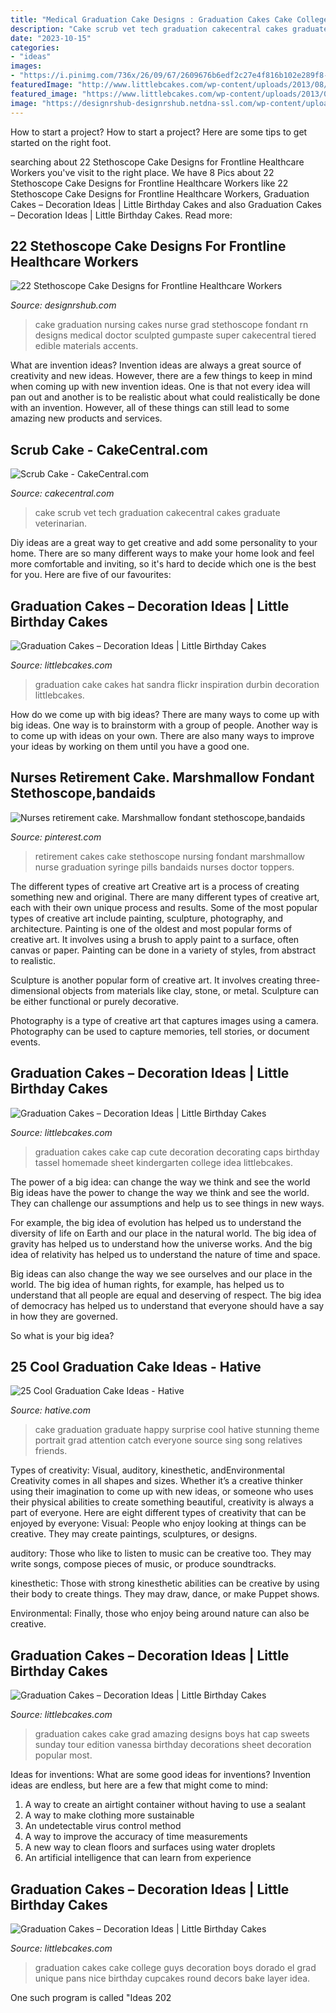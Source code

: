 ```yaml
---
title: "Medical Graduation Cake Designs : Graduation Cakes Cake College Guys Decoration Boys Dorado El Grad Unique Pans Nice Birthday Cupcakes Round Decors Bake Layer Idea"
description: "Cake scrub vet tech graduation cakecentral cakes graduate veterinarian"
date: "2023-10-15"
categories:
- "ideas"
images:
- "https://i.pinimg.com/736x/26/09/67/2609676b6edf2c27e4f816b102e289f8--marshmallow-fondant-retirement-ideas.jpg"
featuredImage: "http://www.littlebcakes.com/wp-content/uploads/2013/08/Graduation-Cake-Pans.jpg"
featured_image: "https://www.littlebcakes.com/wp-content/uploads/2013/08/Cute-Graduation-Cakes.jpg"
image: "https://designrshub-designrshub.netdna-ssl.com/wp-content/uploads/2020/08/stethoscope-cake-designs-16.jpg"
---
```



How to start a project?
How to start a project? Here are some tips to get started on the right foot.

	

		
searching about 22 Stethoscope Cake Designs for Frontline Healthcare Workers you've visit to the right place. We have 8 Pics about 22 Stethoscope Cake Designs for Frontline Healthcare Workers like 22 Stethoscope Cake Designs for Frontline Healthcare Workers, Graduation Cakes – Decoration Ideas | Little Birthday Cakes and also Graduation Cakes – Decoration Ideas | Little Birthday Cakes. Read more:
		
    
## 22 Stethoscope Cake Designs For Frontline Healthcare Workers

<img loading=lazy src="https://designrshub-designrshub.netdna-ssl.com/wp-content/uploads/2020/08/stethoscope-cake-designs-16.jpg" onerror="this.onerror=null;this.src='https://tse1.mm.bing.net/th?id=OIP.oRJjBbfR3RhaZPo0osoXjwHaIj&amp;pid=15.1';" alt="22 Stethoscope Cake Designs for Frontline Healthcare Workers">

_Source: designrshub.com_

>cake graduation nursing cakes nurse grad stethoscope fondant rn designs medical doctor sculpted gumpaste super cakecentral tiered edible materials accents. 

	

What are invention ideas?
Invention ideas are always a great source of creativity and new ideas. However, there are a few things to keep in mind when coming up with new invention ideas. One is that not every idea will pan out and another is to be realistic about what could realistically be done with an invention. However, all of these things can still lead to some amazing new products and services.

    
## Scrub Cake - CakeCentral.com

<img loading=lazy src="https://cdn001.cakecentral.com/gallery/2016/05/900_scrub-cake-944188iRfVN.JPG" onerror="this.onerror=null;this.src='https://tse2.mm.bing.net/th?id=OIP.cQUjASaLYnXrUMdqlnOVVwHaLH&amp;pid=15.1';" alt="Scrub Cake - CakeCentral.com">

_Source: cakecentral.com_

>cake scrub vet tech graduation cakecentral cakes graduate veterinarian. 

	

Diy ideas are a great way to get creative and add some personality to your home. There are so many different ways to make your home look and feel more comfortable and inviting, so it's hard to decide which one is the best for you. Here are five of our favourites:

    
## Graduation Cakes – Decoration Ideas | Little Birthday Cakes

<img loading=lazy src="http://www.littlebcakes.com/wp-content/uploads/2013/08/Graduation-Hat-Cake.jpg" onerror="this.onerror=null;this.src='https://tse3.mm.bing.net/th?id=OIP.jgM4365AVLlNKLt9IofPbAHaJ4&amp;pid=15.1';" alt="Graduation Cakes – Decoration Ideas | Little Birthday Cakes">

_Source: littlebcakes.com_

>graduation cake cakes hat sandra flickr inspiration durbin decoration littlebcakes. 

	

How do we come up with big ideas?
There are many ways to come up with big ideas. One way is to brainstorm with a group of people. Another way is to come up with ideas on your own. There are also many ways to improve your ideas by working on them until you have a good one.

    
## Nurses Retirement Cake. Marshmallow Fondant Stethoscope,bandaids

<img loading=lazy src="https://i.pinimg.com/736x/26/09/67/2609676b6edf2c27e4f816b102e289f8--marshmallow-fondant-retirement-ideas.jpg" onerror="this.onerror=null;this.src='https://tse1.mm.bing.net/th?id=OIP.RWuQuXcse726_u4E6euVvAHaJ3&amp;pid=15.1';" alt="Nurses retirement cake. Marshmallow fondant stethoscope,bandaids">

_Source: pinterest.com_

>retirement cakes cake stethoscope nursing fondant marshmallow nurse graduation syringe pills bandaids nurses doctor toppers. 

	

The different types of creative art
Creative art is a process of creating something new and original. There are many different types of creative art, each with their own unique process and results. Some of the most popular types of creative art include painting, sculpture, photography, and architecture.
Painting is one of the oldest and most popular forms of creative art. It involves using a brush to apply paint to a surface, often canvas or paper. Painting can be done in a variety of styles, from abstract to realistic.

Sculpture is another popular form of creative art. It involves creating three-dimensional objects from materials like clay, stone, or metal. Sculpture can be either functional or purely decorative.

Photography is a type of creative art that captures images using a camera. Photography can be used to capture memories, tell stories, or document events.

    
## Graduation Cakes – Decoration Ideas | Little Birthday Cakes

<img loading=lazy src="https://www.littlebcakes.com/wp-content/uploads/2013/08/Cute-Graduation-Cakes.jpg" onerror="this.onerror=null;this.src='https://tse4.mm.bing.net/th?id=OIP.d4TpMvn9kXQmCC--PhzTJQHaFj&amp;pid=15.1';" alt="Graduation Cakes – Decoration Ideas | Little Birthday Cakes">

_Source: littlebcakes.com_

>graduation cakes cake cap cute decoration decorating caps birthday tassel homemade sheet kindergarten college idea littlebcakes. 

	

The power of a big idea: can change the way we think and see the world
Big ideas have the power to change the way we think and see the world. They can challenge our assumptions and help us to see things in new ways.


For example, the big idea of evolution has helped us to understand the diversity of life on Earth and our place in the natural world. The big idea of gravity has helped us to understand how the universe works. And the big idea of relativity has helped us to understand the nature of time and space.



Big ideas can also change the way we see ourselves and our place in the world. The big idea of human rights, for example, has helped us to understand that all people are equal and deserving of respect. The big idea of democracy has helped us to understand that everyone should have a say in how they are governed.



So what is your big idea?

    
## 25 Cool Graduation Cake Ideas - Hative

<img loading=lazy src="https://hative.com/wp-content/uploads/2015/04/graduation-cake-ideas/20-graduation-cake-ideas.jpg" onerror="this.onerror=null;this.src='https://tse3.mm.bing.net/th?id=OIP.1m83hbUiDOvB9I5l_hXf_QHaJ6&amp;pid=15.1';" alt="25 Cool Graduation Cake Ideas - Hative">

_Source: hative.com_

>cake graduation graduate happy surprise cool hative stunning theme portrait grad attention catch everyone source sing song relatives friends. 

	

Types of creativity: Visual, auditory, kinesthetic, andEnvironmental
Creativity comes in all shapes and sizes. Whether it’s a creative thinker using their imagination to come up with new ideas, or someone who uses their physical abilities to create something beautiful, creativity is always a part of everyone. Here are eight different types of creativity that can be enjoyed by everyone: 
Visual: People who enjoy looking at things can be creative. They may create paintings, sculptures, or designs.

 auditory: Those who like to listen to music can be creative too. They may write songs, compose pieces of music, or produce soundtracks.

kinesthetic: Those with strong kinesthetic abilities can be creative by using their body to create things. They may draw, dance, or make Puppet shows.

Environmental: Finally, those who enjoy being around nature can also be creative.

    
## Graduation Cakes – Decoration Ideas | Little Birthday Cakes

<img loading=lazy src="http://www.littlebcakes.com/wp-content/uploads/2013/08/Pics-of-Graduation-Cakes.jpg" onerror="this.onerror=null;this.src='https://tse4.mm.bing.net/th?id=OIP.eNpYJxXgSG5lWbQN2HqCRgHaG8&amp;pid=15.1';" alt="Graduation Cakes – Decoration Ideas | Little Birthday Cakes">

_Source: littlebcakes.com_

>graduation cakes cake grad amazing designs boys hat cap sweets sunday tour edition vanessa birthday decorations sheet decoration popular most. 

	

Ideas for inventions: What are some good ideas for inventions?
Invention ideas are endless, but here are a few that might come to mind:
1. A way to create an airtight container without having to use a sealant 
2. A way to make clothing more sustainable 
3. An undetectable virus control method 
4. A way to improve the accuracy of time measurements 
5. A new way to clean floors and surfaces using water droplets 
6. An artificial intelligence that can learn from experience 

    
## Graduation Cakes – Decoration Ideas | Little Birthday Cakes

<img loading=lazy src="http://www.littlebcakes.com/wp-content/uploads/2013/08/Graduation-Cake-Pans.jpg" onerror="this.onerror=null;this.src='https://tse2.mm.bing.net/th?id=OIP.h7JsWafve_9TjcRMi4l70wHaJ4&amp;pid=15.1';" alt="Graduation Cakes – Decoration Ideas | Little Birthday Cakes">

_Source: littlebcakes.com_

>graduation cakes cake college guys decoration boys dorado el grad unique pans nice birthday cupcakes round decors bake layer idea. 

	

One such program is called "Ideas 202

